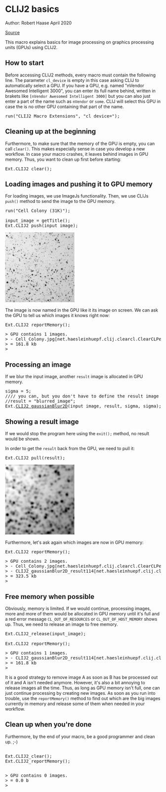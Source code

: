 

# CLIJ2 basics

Author: Robert Haase
        April 2020
        
[Source](https://github.com/clij/clij2-docs/tree/master/src/main/macro/basics.ijm)

This macro explains basics for image processing on graphics processing units (GPUs) using CLIJ2.



## How to start
Before accessing CLIJ2 methods, every macro must contain the following line. The parameter `cl_device`
is empty in this case asking CLIJ to automatically select a GPU. If you have a GPU, e.g. named
"nVendor Awesomed Intelligent 3000", you can enter its full name behind, written in brakets like 
`[nVendor Awesomed Intelligent 3000]` but you can also just enter a part of the name such as `nVendor` 
or `some`. CLIJ will select this GPU in case the is no other GPU containing that part of the name.

<pre class="highlight">
run("CLIJ2 Macro Extensions", "cl_device=");
</pre>


## Cleaning up at the beginning
Furthermore, to make sure that the memory of the GPU is empty, you can call `clear()`. This makes especially 
sense in case you develop a new workflow. In case your macro crashes, it leaves behind images in 
GPU memory. Thus, you want to clean up first before starting:

<pre class="highlight">
Ext.CLIJ2_clear();
</pre>

## Loading images and pushing it to GPU memory

For loading images, we use ImageJs functionality. Then, we use CLIJs `push()` method to send the 
image to the GPU memory.

<pre class="highlight">
run("Cell Colony (31K)");

input_image = getTitle();
Ext.CLIJ2_push(input_image);
</pre>
<a href="image_1587650909426.png"><img src="image_1587650909426.png" width="224" alt="Cell_Colony.jpg"/></a>

The image is now named in the GPU like it its image on screen. We can ask the GPU to tell us 
which images it knows right now: 

<pre class="highlight">
Ext.CLIJ2_reportMemory();
</pre>
<pre>
> GPU contains 1 images.
> - Cell_Colony.jpg[net.haesleinhuepf.clij.clearcl.ClearCLPeerPointer@78223830] 161.8 kb
> = 161.8 kb
>  
</pre>

## Processing an image
If we blur the input image, another `result` image is allocated in GPU memory.

<pre class="highlight">
sigma = 5;
//// you can, but you don't have to define the result image name:
//result = "blurred_image"; 
Ext.<a href="https://clij.github.io/clij2-docs/reference_gaussianBlur2D">CLIJ2_gaussianBlur2D</a>(input_image, result, sigma, sigma);
</pre>

## Showing a result image
If we would stop the program here using the `exit();` method, no result would be shown.

In order to get the `result` back from the GPU, we need to pull it:

<pre class="highlight">
Ext.CLIJ2_pull(result);
</pre>
<a href="image_1587650909598.png"><img src="image_1587650909598.png" width="224" alt="CLIJ2_gaussianBlur2D_result114"/></a>

Furthermore, let's ask again which images are now in GPU memory:

<pre class="highlight">
Ext.CLIJ2_reportMemory();
</pre>
<pre>
> GPU contains 2 images.
> - Cell_Colony.jpg[net.haesleinhuepf.clij.clearcl.ClearCLPeerPointer@78223830] 161.8 kb
> - CLIJ2_gaussianBlur2D_result114[net.haesleinhuepf.clij.clearcl.ClearCLPeerPointer@10da94fe] 161.8 kb
> = 323.5 kb
>  
</pre>

## Free memory when possible
Obviously, memory is limited. If we would continue, processing images, more and more of 
them would be allocated in GPU memory until it's full and a red error message 
`CL_OUT_OF_RESOURCES` or `CL_OUT_OF_HOST_MEMORY`
shows up. Thus, we need to release an image to free memory. 

<pre class="highlight">
Ext.CLIJ2_release(input_image);

Ext.CLIJ2_reportMemory();
</pre>
<pre>
> GPU contains 1 images.
> - CLIJ2_gaussianBlur2D_result114[net.haesleinhuepf.clij.clearcl.ClearCLPeerPointer@10da94fe] 161.8 kb
> = 161.8 kb
>  
</pre>

It is a good strategy to remove image A as soon as B has be processed out of it and A isn't needed anymore. 
However, it's also a bit annoying to release images all the time. Thus, as long as GPU memory isn't full,
one can just continue processing by creating new images. As soon as you run into trouble, use the 
`reportMemory()` method to find out which are the big images currently in memory and release some of them
when needed in your workflow. 

## Clean up when you're done
Furthermore, by the end of your macro, be a good programmer and clean up. ;-)

<pre class="highlight">

Ext.CLIJ2_clear();
Ext.CLIJ2_reportMemory();

</pre>
<pre>
> GPU contains 0 images.
> = 0.0 b
>  
</pre>




